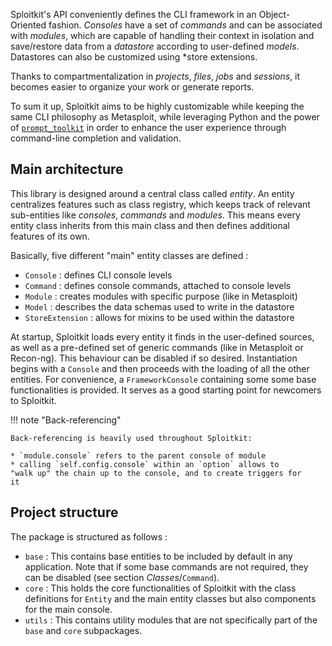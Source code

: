 Sploitkit's API conveniently defines the CLI framework in 
an Object-Oriented fashion. *Consoles* have a set of *commands* and can
be associated with *modules*, which are capable of handling their
context in isolation and save/restore data from a *datastore*
according to user-defined *models*. Datastores can also be customized 
using *store extensions.

Thanks to compartmentalization in *projects*, *files*, *jobs* and 
*sessions*, it becomes easier to organize your work or generate
reports.
 
To sum it up, Sploitkit aims to be highly
customizable while keeping the same CLI philosophy as Metasploit, while
leveraging Python and the power of 
[`prompt_toolkit`](https://github.com/prompt-toolkit/python-prompt-toolkit) 
in order to enhance the user experience through command-line completion 
and validation.

## Main architecture

This library is designed around a central class called *entity*.
An entity centralizes features such as class registry, which keeps track
of relevant sub-entities like *consoles*, *commands* and *modules*. 
This means every entity class inherits from this main class and then 
defines additional features of its own.

Basically, five different "main" entity classes are defined :

- `Console` : defines CLI console levels
- `Command` : defines console commands, attached to console levels
- `Module` : creates modules with specific purpose (like in Metasploit)
- `Model` : describes the data schemas used to write in the datastore
- `StoreExtension` : allows for mixins to be used within the datastore

At startup, Sploitkit loads every entity it finds in the user-defined 
sources, as well as a pre-defined set of generic commands (like in 
Metasploit or Recon-ng). This behaviour can be disabled if so desired.
Instantiation begins with a `Console` and then proceeds with the loading
of all the other entities.  For convenience, a `FrameworkConsole` 
containing some some base functionalities is provided. It serves as a
good starting point for newcomers to Sploitkit.

!!! note "Back-referencing"
    
    Back-referencing is heavily used throughout Sploitkit:
    
    * `module.console` refers to the parent console of module
    * calling `self.config.console` within an `option` allows to
    "walk up" the chain up to the console, and to create triggers for
    it

## Project structure

The package is structured as follows :

- `base` : This contains base entities to be included by default in any 
application. Note that if some base commands are not required, they can 
be disabled (see section *Classes*/`Command`).
- `core` : This holds the core functionalities of Sploitkit with the 
class definitions for `Entity` and the main entity classes but also 
components for the main console.
- `utils` : This contains utility modules that are not specifically 
part of the `base` and `core` subpackages.
